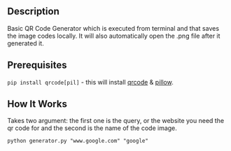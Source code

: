 ## Description

Basic QR Code Generator which is executed from terminal and that saves the image codes locally. It will also automatically open the .png file after it generated it.

##  Prerequisites

`pip install qrcode[pil]` - this will install [qrcode](https://pypi.org/project/qrcode/) & [pillow](https://pypi.org/project/Pillow/).

## How It Works

Takes two argument: the first one is the query, or the website you need the qr code for and the second is the name of the code image.

`python generator.py "www.google.com" "google"`
